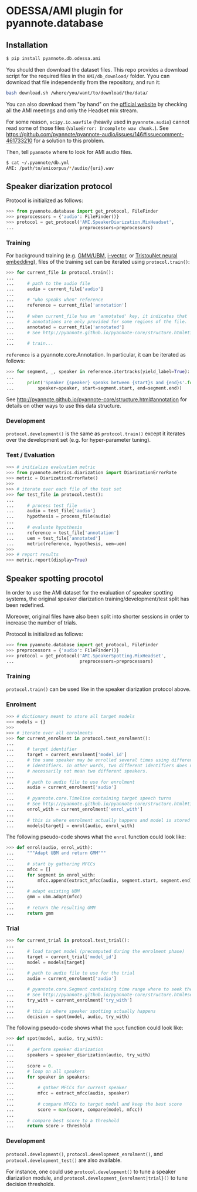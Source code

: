 # ODESSA/AMI plugin for pyannote.database

## Installation

```bash
$ pip install pyannote.db.odessa.ami
```

You should then download the dataset files. This repo provides a download script for the required files in the `AMI/db_download/` folder. Yyou can download that file independently from the repository, and run it:

```bash
bash download.sh /where/you/want/to/download/the/data/
```

You can also download them "by hand" on the [official website](http://groups.inf.ed.ac.uk/ami/download/) by checking all the AMI meetings and only the Headset mix stream.

For some reason, `scipy.io.wavfile` (heavily used in `pyannote.audio`) cannot read some of those files (`ValueError: Incomplete wav chunk.`). See https://github.com/pyannote/pyannote-audio/issues/146#issuecomment-461733210 for a solution to this problem.

Then, tell `pyannote` where to look for AMI audio files.

```bash
$ cat ~/.pyannote/db.yml
AMI: /path/to/amicorpus/*/audio/{uri}.wav
```

## Speaker diarization protocol

Protocol is initialized as follows:

```python
>>> from pyannote.database import get_protocol, FileFinder
>>> preprocessors = {'audio': FileFinder()}
>>> protocol = get_protocol('AMI.SpeakerDiarization.MixHeadset',
...                         preprocessors=preprocessors)
```

### Training

For background training (e.g.
[GMM/UBM](http://www.sciencedirect.com/science/article/pii/S1051200499903615), [i-vector](http://ieeexplore.ieee.org/document/5545402/), or [TristouNet neural embedding](https://arxiv.org/abs/1609.04301)), files of the training set can be
iterated using `protocol.train()`:

```python
>>> for current_file in protocol.train():
...
...     # path to the audio file
...     audio = current_file['audio']
...
...     # "who speaks when" reference
...     reference = current_file['annotation']
...
...     # when current_file has an 'annotated' key, it indicates that
...     # annotations are only provided for some regions of the file.
...     annotated = current_file['annotated']
...     # See http://pyannote.github.io/pyannote-core/structure.html#timeline
...
...     # train...
```

`reference` is a pyannote.core.Annotation. In particular, it can be iterated
as follows:

```python
>>> for segment, _, speaker in reference.itertracks(yield_label=True):
...
...     print('Speaker {speaker} speaks between {start}s and {end}s'.format(
...         speaker=speaker, start=segment.start, end=segment.end))
```
See http://pyannote.github.io/pyannote-core/structure.html#annotation for
details on other ways to use this data structure.

### Development

`protocol.development()` is the same as `protocol.train()` except it iterates
over the development set (e.g. for hyper-parameter tuning).

### Test / Evaluation

```python
>>> # initialize evaluation metric
>>> from pyannote.metrics.diarization import DiarizationErrorRate
>>> metric = DiarizationErrorRate()
>>>
>>> # iterate over each file of the test set
>>> for test_file in protocol.test():
...
...     # process test file
...     audio = test_file['audio']
...     hypothesis = process_file(audio)
...
...     # evaluate hypothesis
...     reference = test_file['annotation']
...     uem = test_file['annotated']
...     metric(reference, hypothesis, uem=uem)
>>>
>>> # report results
>>> metric.report(display=True)
```

## Speaker spotting procotol

In order to use the AMI dataset for the evaluation of speaker spotting systems,
the original speaker diarization training/development/test split has been
redefined.

Moreover, original files have also been split into shorter sessions in order to
increase the number of trials.

Protocol is initialized as follows:

```python
>>> from pyannote.database import get_protocol, FileFinder
>>> preprocessors = {'audio': FileFinder()}
>>> protocol = get_protocol('AMI.SpeakerSpotting.MixHeadset',
...                         preprocessors=preprocessors)
```

### Training

`protocol.train()` can be used like in the speaker diarization protocol above.

### Enrolment

```python
>>> # dictionary meant to store all target models
>>> models = {}
>>>
>>> # iterate over all enrolments
>>> for current_enrolment in protocol.test_enrolment():
...
...     # target identifier
...     target = current_enrolment['model_id']
...     # the same speaker may be enrolled several times using different target
...     # identifiers. in other words, two different identifiers does not
...     # necessarily not mean two different speakers.
...
...     # path to audio file to use for enrolment
...     audio = current_enrolment['audio']
...
...     # pyannote.core.Timeline containing target speech turns
...     # See http://pyannote.github.io/pyannote-core/structure.html#timeline
...     enrol_with = current_enrolment['enrol_with']
...
...     # this is where enrolment actually happens and model is stored
...     models[target] = enrol(audio, enrol_with)
```

The following pseudo-code shows what the `enrol` function could look like:

```python
>>> def enrol(audio, enrol_with):
...     """Adapt UBM and return GMM"""
...
...     # start by gathering MFCCs
...     mfcc = []
...     for segment in enrol_with:
...         mfcc.append(extract_mfcc(audio, segment.start, segment.end))
...
...     # adapt existing UBM
...     gmm = ubm.adapt(mfcc)
...
...     # return the resulting GMM
...     return gmm
```

### Trial

```python
>>> for current_trial in protocol.test_trial():
...
...     # load target model (precomputed during the enrolment phase)
...     target = current_trial['model_id']
...     model = models[target]
...
...     # path to audio file to use for the trial
...     audio = current_enrolment['audio']

...     # pyannote.core.Segment containing time range where to seek the target
...     # See http://pyannote.github.io/pyannote-core/structure.html#segment
...     try_with = current_enrolment['try_with']
...
...     # this is where speaker spotting actually happens
...     decision = spot(model, audio, try_with)
```

The following pseudo-code shows what the `spot` function could look like:

```python
>>> def spot(model, audio, try_with):
...
...     # perform speaker diarization
...     speakers = speaker_diarization(audio, try_with)
...
...     score = 0.
...     # loop on all speakers
...     for speaker in speakers:
...
...         # gather MFCCs for current speaker
...         mfcc = extract_mfcc(audio, speaker)
...          
...         # compare MFCCs to target model and keep the best score
...         score = max(score, compare(model, mfcc))
...
...     # compare best score to a threshold
...     return score > threshold
```

### Development

`protocol.development()`, `protocol.development_enrolment()`, and
`protocol.development_test()` are also available.

For instance, one could use `protocol.development()` to tune a speaker
diarization module, and `protocol.development_{enrolment|trial}()` to tune
decision thresholds.
